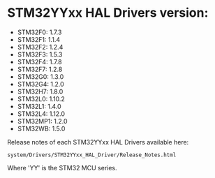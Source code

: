 # STM32YYxx HAL Drivers version:

  * STM32F0: 1.7.3
  * STM32F1: 1.1.4
  * STM32F2: 1.2.4
  * STM32F3: 1.5.3
  * STM32F4: 1.7.8
  * STM32F7: 1.2.8
  * STM32G0: 1.3.0
  * STM32G4: 1.2.0
  * STM32H7: 1.8.0
  * STM32L0: 1.10.2
  * STM32L1: 1.4.0
  * STM32L4: 1.12.0
  * STM32MP1: 1.2.0
  * STM32WB: 1.5.0

Release notes of each STM32YYxx HAL Drivers available here:

`system/Drivers/STM32YYxx_HAL_Driver/Release_Notes.html`

Where 'YY' is the STM32 MCU series.

